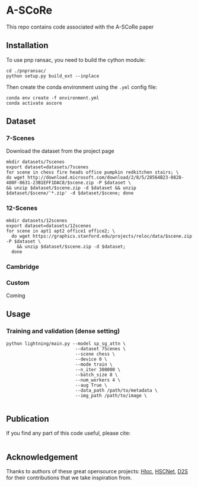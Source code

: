 # A-SCoRe

This repo contains code associated with the A-SCoRe paper

## Installation 
To use pnp ransac, you need to build the cython module:
```shell
cd ./pnpransac/
python setup.py build_ext --inplace
```
Then create the conda environment using the `.yml` config file:
```
conda env create -f environment.yml
conda activate ascore
```

## Dataset

### 7-Scenes 
Download the dataset from the project page
```shell
mkdir datasets/7scenes
export dataset=datasets/7scenes
for scene in chess fire heads office pumpkin redkitchen stairs; \
do wget http://download.microsoft.com/download/2/8/5/28564B23-0828-408F-8631-23B1EFF1DAC8/$scene.zip -P $dataset \
&& unzip $dataset/$scene.zip -d $dataset && unzip $dataset/$scene/'*.zip' -d $dataset/$scene; done
```

### 12-Scenes

```shell
mkdir datasets/12scenes
export dataset=datasets/12scenes
for scene in apt1 apt2 office1 office2; \
  do wget https://graphics.stanford.edu/projects/reloc/data/$scene.zip -P $dataset \
    && unzip $dataset/$scene.zip -d $dataset;
  done
```

### Cambridge


### Custom
Coming

## Usage
### Training and validation (dense setting)

```shell
python lightning/main.py --model sp_sg_attn \
                          --dataset 7Scenes \ 
                          --scene chess \
                          --device 0 \
                          --mode train \
                          --n_iter 300000 \
                          --batch_size 8 \
                          --num_workers 4 \
                          --aug True \
                          --data_path /path/to/metadata \ 
                          --img_path /path/to/image \
                          
```

## Publication
If you find any part of this code useful, please cite:
```

```

## Acknowledgement
Thanks to authors of these great opensource projects: [Hloc](https://github.com/cvg/Hierarchical-Localization), [HSCNet](https://github.com/AaltoVision/hscnet), [D2S](https://github.com/ais-lab/d2s) for their contributions that we take inspiration from.
